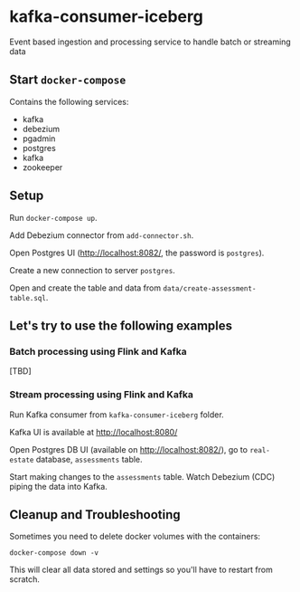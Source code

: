 # kafka-consumer-iceberg

Event based ingestion and processing service to handle batch or streaming data

## Start `docker-compose`

Contains the following services:

* kafka
* debezium
* pgadmin
* postgres
* kafka
* zookeeper

## Setup

Run `docker-compose up`.

Add Debezium connector from `add-connector.sh`.

Open Postgres UI (<http://localhost:8082/>, the password is `postgres`).

Create a new connection to server `postgres`.

Open and create the table and data from `data/create-assessment-table.sql`.

## Let's try to use the following examples

### Batch processing using Flink and Kafka

[TBD]

### Stream processing using Flink and Kafka

Run Kafka consumer from `kafka-consumer-iceberg` folder.

Kafka UI is available at <http://localhost:8080/>

Open Postgres DB UI (available on <http://localhost:8082/>), go to `real-estate` database, `assessments` table.

Start making changes to the `assessments` table. Watch Debezium (CDC) piping the data into Kafka.

## Cleanup and Troubleshooting

Sometimes you need to delete docker volumes with the containers:

`docker-compose down -v`

This will clear all data stored and settings so you'll have to restart from scratch.
